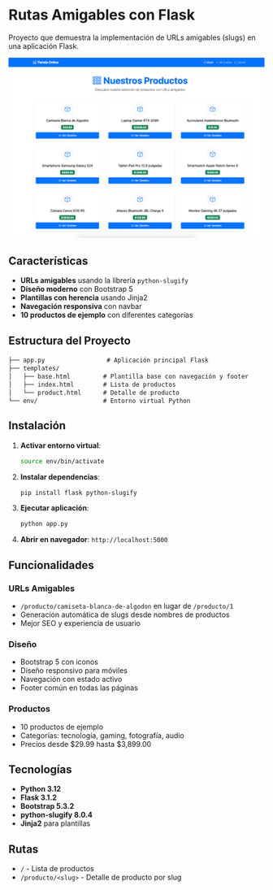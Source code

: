 # Rutas Amigables con Flask

Proyecto que demuestra la implementación de URLs amigables (slugs) en una aplicación Flask.

![Resultado](https://raw.githubusercontent.com/urian121/imagenes-proyectos-github/refs/heads/master/rutas-amigables-python-flask.png)


## Características

- **URLs amigables** usando la librería `python-slugify`
- **Diseño moderno** con Bootstrap 5
- **Plantillas con herencia** usando Jinja2
- **Navegación responsiva** con navbar
- **10 productos de ejemplo** con diferentes categorías

## Estructura del Proyecto

```
├── app.py                 # Aplicación principal Flask
├── templates/
│   ├── base.html         # Plantilla base con navegación y footer
│   ├── index.html        # Lista de productos
│   └── product.html      # Detalle de producto
└── env/                  # Entorno virtual Python
```

## Instalación

1. **Activar entorno virtual**:
   ```bash
   source env/bin/activate
   ```

2. **Instalar dependencias**:
   ```bash
   pip install flask python-slugify
   ```

3. **Ejecutar aplicación**:
   ```bash
   python app.py
   ```

4. **Abrir en navegador**: `http://localhost:5000`

## Funcionalidades

### URLs Amigables
- `/producto/camiseta-blanca-de-algodon` en lugar de `/producto/1`
- Generación automática de slugs desde nombres de productos
- Mejor SEO y experiencia de usuario

### Diseño
- Bootstrap 5 con iconos
- Diseño responsivo para móviles
- Navegación con estado activo
- Footer común en todas las páginas

### Productos
- 10 productos de ejemplo
- Categorías: tecnología, gaming, fotografía, audio
- Precios desde $29.99 hasta $3,899.00

## Tecnologías

- **Python 3.12**
- **Flask 3.1.2**
- **Bootstrap 5.3.2**
- **python-slugify 8.0.4**
- **Jinja2** para plantillas

## Rutas

- `/` - Lista de productos
- `/producto/<slug>` - Detalle de producto por slug
